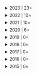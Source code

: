 
<details>
<summary> 2023 | 23⭐ </summary>
 
| Day | Title | Part 1 | Part 2 |
| :---: | :---: | :---: | :---: |
| [Day 1](https://adventofcode.com/2023/day/1) | Trebuchet?!  | ⭐ | ⭐ |
| [Day 2](https://adventofcode.com/2023/day/2) | Cube Conundrum  | ⭐ | ⭐ |
| [Day 3](https://adventofcode.com/2023/day/3) | Gear Ratios  | ⭐ | ⭐ |
| [Day 4](https://adventofcode.com/2023/day/4) | Scratchcards  | ⭐ | ⭐ |
| [Day 5](https://adventofcode.com/2023/day/5) | If You Give A Seed A Fertilizer  | ⭐ | ⭐ |
| [Day 6](https://adventofcode.com/2023/day/6) | Wait For It  | ⭐ | ⭐ |
| [Day 7](https://adventofcode.com/2023/day/7) | Camel Cards  | ⭐ | ⭐ |
| [Day 8](https://adventofcode.com/2023/day/8) | Haunted Wasteland  | ⭐ | ⭐ |
| [Day 9](https://adventofcode.com/2023/day/9) | Mirage Maintenance  | ⭐ | ⭐ |
| [Day 10](https://adventofcode.com/2023/day/10) | Pipe Maze  | ⭐ | ⭐ |
| [Day 11](https://adventofcode.com/2023/day/11) | Cosmic Expansion  | ⭐ | ⭐ |
| [Day 15](https://adventofcode.com/2023/day/15) | Lens Library  | ⭐ |   |
</details>

<details>
<summary> 2022 | 10⭐ </summary>
 
| Day | Title | Part 1 | Part 2 |
| :---: | :---: | :---: | :---: |
| [Day 1](https://adventofcode.com/2022/day/1) | Calorie Counting  | ⭐ | ⭐ |
| [Day 2](https://adventofcode.com/2022/day/2) | Rock Paper Scissors  | ⭐ | ⭐ |
| [Day 3](https://adventofcode.com/2022/day/3) | Rucksack Reorganization  | ⭐ | ⭐ |
| [Day 4](https://adventofcode.com/2022/day/4) | Camp Cleanup  | ⭐ | ⭐ |
| [Day 5](https://adventofcode.com/2022/day/5) | Supply Stacks  | ⭐ | ⭐ |
</details>

<details>
<summary> 2021 | 10⭐ </summary>
 
| Day | Title | Part 1 | Part 2 |
| :---: | :---: | :---: | :---: |
| [Day 1](https://adventofcode.com/2021/day/1) | Sonar Sweep  | ⭐ | ⭐ |
| [Day 2](https://adventofcode.com/2021/day/2) | Dive!  | ⭐ | ⭐ |
| [Day 3](https://adventofcode.com/2021/day/3) | Binary Diagnostic  | ⭐ | ⭐ |
| [Day 4](https://adventofcode.com/2021/day/4) | Giant Squid  | ⭐ | ⭐ |
| [Day 5](https://adventofcode.com/2021/day/5) | Hydrothermal Venture  | ⭐ | ⭐ |
</details>

<details>
<summary> 2020 |  6⭐ </summary>
 
| Day | Title | Part 1 | Part 2 |
| :---: | :---: | :---: | :---: |
| [Day 1](https://adventofcode.com/2020/day/1) | Report Repair  | ⭐ | ⭐ |
| [Day 2](https://adventofcode.com/2020/day/2) | Password Philosophy  | ⭐ | ⭐ |
| [Day 3](https://adventofcode.com/2020/day/3) | Toboggan Trajectory  | ⭐ | ⭐ |
</details>

<details>
<summary> 2019 |  0⭐ </summary>
 
| Day | Title | Part 1 | Part 2 |
| :---: | :---: | :---: | :---: |
</details>

<details>
<summary> 2018 |  0⭐ </summary>
 
| Day | Title | Part 1 | Part 2 |
| :---: | :---: | :---: | :---: |
</details>

<details>
<summary> 2017 |  0⭐ </summary>
 
| Day | Title | Part 1 | Part 2 |
| :---: | :---: | :---: | :---: |
</details>

<details>
<summary> 2016 |  0⭐ </summary>
 
| Day | Title | Part 1 | Part 2 |
| :---: | :---: | :---: | :---: |
</details>

<details>
<summary> 2015 |  0⭐ </summary>
 
| Day | Title | Part 1 | Part 2 |
| :---: | :---: | :---: | :---: |
</details>

